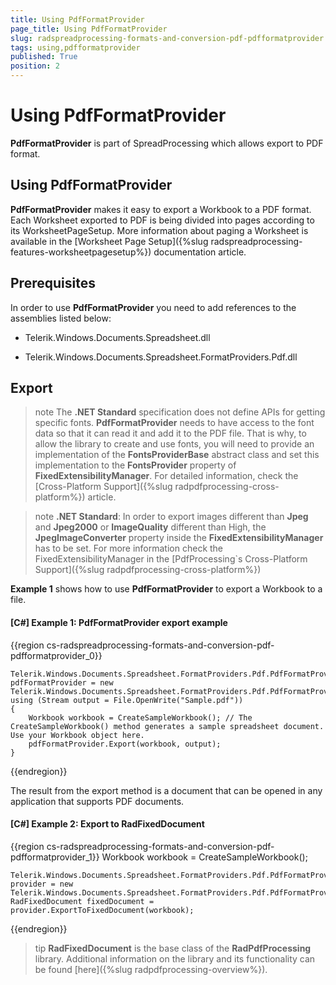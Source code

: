 ```yaml
---
title: Using PdfFormatProvider
page_title: Using PdfFormatProvider
slug: radspreadprocessing-formats-and-conversion-pdf-pdfformatprovider
tags: using,pdfformatprovider
published: True
position: 2
---
```


# Using PdfFormatProvider



__PdfFormatProvider__ is part of SpreadProcessing which allows export to PDF format.
      

## Using PdfFormatProvider

__PdfFormatProvider__ makes it easy to export a Workbook to a PDF format. Each Worksheet exported to PDF is being divided into pages according to its WorksheetPageSetup. More information about paging a Worksheet is available in the [Worksheet Page Setup]({%slug radspreadprocessing-features-worksheetpagesetup%}) documentation article.
        

## Prerequisites

In order to use __PdfFormatProvider__ you need to add references to the assemblies listed below:
        

* Telerik.Windows.Documents.Spreadsheet.dll
            

* Telerik.Windows.Documents.Spreadsheet.FormatProviders.Pdf.dll
            

## Export

>note The **.NET Standard** specification does not define APIs for getting specific fonts. **PdfFormatProvider** needs to have access to the font data so that it can read it and add it to the PDF file. That is why, to allow the library to create and use fonts, you will need to provide an implementation of the **FontsProviderBase** abstract class and set this implementation to the **FontsProvider** property of **FixedExtensibilityManager**. For detailed information, check the [Cross-Platform Support]({%slug radpdfprocessing-cross-platform%}) article.

>note **.NET Standard**: In order to export images different than **Jpeg** and **Jpeg2000** or **ImageQuality** different than High, the **JpegImageConverter** property inside the **FixedExtensibilityManager** has to be set. For more information check the FixedExtensibilityManager in the [PdfProcessing`s Cross-Platform Support]({%slug radpdfprocessing-cross-platform%})


__Example 1__ shows how to use __PdfFormatProvider__ to export a Workbook to a file.
        

#### __[C#] Example 1: PdfFormatProvider export example__

{{region cs-radspreadprocessing-formats-and-conversion-pdf-pdfformatprovider_0}}

    Telerik.Windows.Documents.Spreadsheet.FormatProviders.Pdf.PdfFormatProvider pdfFormatProvider = new Telerik.Windows.Documents.Spreadsheet.FormatProviders.Pdf.PdfFormatProvider();
    using (Stream output = File.OpenWrite("Sample.pdf"))
    {
        Workbook workbook = CreateSampleWorkbook(); // The CreateSampleWorkbook() method generates a sample spreadsheet document. Use your Workbook object here.
        pdfFormatProvider.Export(workbook, output);
    }
{{endregion}}



The result from the export method is a document that can be opened in any application that supports PDF documents.
        
#### __[C#] Example 2: Export to RadFixedDocument__
{{region cs-radspreadprocessing-formats-and-conversion-pdf-pdfformatprovider_1}}
	Workbook workbook = CreateSampleWorkbook();
	
	Telerik.Windows.Documents.Spreadsheet.FormatProviders.Pdf.PdfFormatProvider provider = new Telerik.Windows.Documents.Spreadsheet.FormatProviders.Pdf.PdfFormatProvider();
	RadFixedDocument fixedDocument = provider.ExportToFixedDocument(workbook);
{{endregion}}

>tip __RadFixedDocument__ is the base class of the __RadPdfProcessing__ library. Additional information on the library and its functionality can be found [here]({%slug radpdfprocessing-overview%}).
